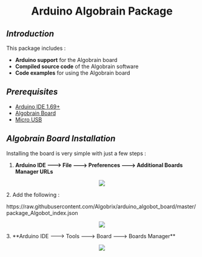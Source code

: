 <h1 align="center"> Arduino Algobrain Package</h1>

## *Introduction*
This package includes :

 - **Arduino support** for the Algobrain board
 - **Compiled source code** of the Algobrain software
 - **Code examples** for using the Algobrain board
## *Prerequisites*
 - [Arduino IDE 1.69+](https://www.arduino.cc)
 - [Algobrain Board](http://www.algobrix.com/)
 - [Micro USB](https://www.amazon.com/s?k=Micro%20USB)
## *Algobrain Board Installation*
Installing the board is very simple with just a few steps :
1. **Arduino IDE ---> File ---> Preferences ---> Additional Boards Manager URLs**
<p align="center"><img src="https://i.imgur.com/gLPYp0q.png"></img></p>
2. Add the following :
<p>https://raw.githubusercontent.com/Algobrix/arduino_algobot_board/master/package_Algobot_index.json</p>
<p align="center"><img src="https://i.imgur.com/tk5hSfY.png"></img></p>
3. **Arduino IDE ---> Tools ---> Board ---> Boards Manager**
<p align="center"><img src="https://i.imgur.com/aEKIZ74.png"</img></p>

